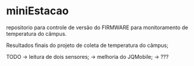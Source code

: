 miniEstacao
===========

repositorio para controle de versão do FIRMWARE para monitoramento de temperatura do câmpus.

Resultados finais do projeto de coleta de temperatura do câmpus;


TODO
-> leitura de dois sensores;
-> melhoria do JQMobile;
-> ???
